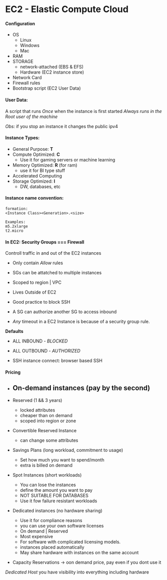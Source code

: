 # EC2 - Elastic Compute Cloud

#### Configuration

- OS
  - Linux
  - Windows
  - Mac
- RAM
- STORAGE
  - network-attached (EBS & EFS)
  - Hardware (EC2 instance store)
- Network Card
- Firewall rules
- Bootstrap script (EC2 User Data)

#### User Data:

A script that runs _Once_ when the instance is first started
_Always runs in the Root user of the machine_

_Obs:_ if you stop an instance it changes the public ipv4

#### Instance Types:

- General Purpose: **T**
- Compute Optimized: **C**
  - Use it for gaming servers or machine learning
- Memory Optimized: **R** (for ram)
  - use it for BI type stuff
- Accelerated Computing
- Storage Optimized: **I**
  - DW, databases, etc

#### Instance name convention:

```
formation:
<Instance Class><Generation>.<size>

Examples:
m5.2xlarge
t2.micro
```

#### In EC2: Security Groups === Firewall

Controll traffic in and out of the EC2 instances

- Only contain _Allow_ rules

- SGs can be attatched to multiple instances
- Scoped to region | VPC
- Lives Outside of EC2
- Good practice to block SSH
- A SG can authorize another SG to access inbound
- _Any_ timeout in a EC2 Instance is because of a security group rule.

**Defaults**

- ALL INBOUND - _BLOCKED_
- ALL OUTBOUND - _AUTHORIZED_

- SSH instance connect: browser based SSH

#### Pricing

- On-demand instances (pay by the second)
  -
- Reserved (1 && 3 years)
  - locked attributes
  - cheaper than on demand
  - scoped into region or zone
- Convertible Reserved Instance
  - can change some attributes
- Savings Plans (long workload, commitment to usage)
  - Set how much you want to spend/month
  - extra is billed on demand
- Spot Instances (short workloads)
  - You can lose the instances
  - define the amount you want to pay
  - NOT SUITABLE FOR DATABASES
  - Use it fow failure resistant workloads
- Dedicated instances (no hardware sharing)

  - Use it for compliance reasons
  - you can use your own software licenses
  - On demand | Reserved
  - Most expensive
  - For software with complicated licensing models.
  - instances placed automatically
  - May share hardware with instances on the same account

- Capacity Reservations -> oon demand price, pay even if you dont use it

_Dedicated Host_ you have visibility into everything including hardware
